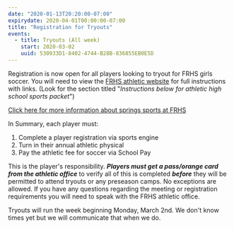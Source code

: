 ```yaml
---
date: "2020-01-13T20:20:00-07:00"
expirydate: 2020-04-01T00:00:00-07:00
title: "Registration for Tryouts"
events:
  - title: Tryouts (All week)
    start: 2020-03-02
    uuid: 530933D1-8402-4744-B28B-836855EB0E5D
---
```


Registration is now open for all players looking to tryout for FRHS girls
soccer.  You will need to view the [FRHS athletic website][frhs-athletics] for
full instructions with links. (Look for the section titled "*Instructions below
for athletic high school sports packet*")

<!--more-->

[Click here for more information about springs sports at FRHS][flyer]

In Summary, each player must:

1. Complete a player registration via sports engine
1. Turn in their annual athletic physical
1. Pay the athletic fee for soccer via School Pay

This is the player's responsibility. ***Players must get a pass/orange card from
the athletic office*** to verify all of this is completed ***before*** they will
be permitted to attend tryouts or any preseason camps.  No exceptions are
allowed. If you have any questions regarding the meeting or registration
requirements you will need to speak with the FRHS athletic office.

Tryouts will run the week beginning Monday, March 2nd. We don't know times yet
but we will communicate that when we do.

[flyer]: https://frh.psdschools.org/webfm/969
[frhs-athletics]: https://frh.psdschools.org/athletics
